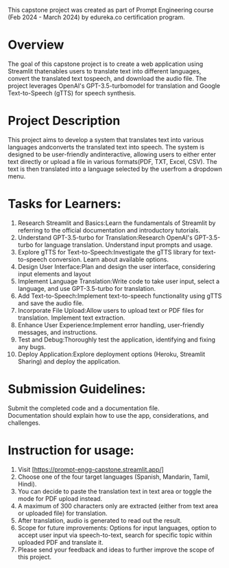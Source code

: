 This capstone project was created as part of Prompt Engineering course (Feb 2024 - March 2024) by edureka.co certification program.

# Overview

The goal of this capstone project is to create a web application using Streamlit thatenables users to translate text into different languages, convert the translated text tospeech, and download the audio file. The project leverages OpenAI's GPT-3.5-turbomodel for translation and Google Text-to-Speech (gTTS) for speech synthesis.

# Project Description

This project aims to develop a system that translates text into various languages andconverts the translated text into speech. The system is designed to be user-friendly andinteractive, allowing users to either enter text directly or upload a file in various formats(PDF, TXT, Excel, CSV). The text is then translated into a language selected by the userfrom a dropdown menu.

# Tasks for Learners:

1. Research Streamlit and Basics:Learn the fundamentals of Streamlit by referring to the official documentation and introductory tutorials.
2. Understand GPT-3.5-turbo for Translation:Research OpenAI's GPT-3.5-turbo for language translation. Understand input prompts and usage.
3. Explore gTTS for Text-to-Speech:Investigate the gTTS library for text-to-speech conversion. Learn about available options.
4. Design User Interface:Plan and design the user interface, considering input elements and layout
5. Implement Language Translation:Write code to take user input, select a language, and use GPT-3.5-turbo for translation.
6. Add Text-to-Speech:Implement text-to-speech functionality using gTTS and save the audio file.
7. Incorporate File Upload:Allow users to upload text or PDF files for translation. Implement text extraction.
8. Enhance User Experience:Implement error handling, user-friendly messages, and instructions.
9. Test and Debug:Thoroughly test the application, identifying and fixing any bugs.
10. Deploy Application:Explore deployment options (Heroku, Streamlit Sharing) and deploy the application.

# Submission Guidelines:

Submit the completed code and a documentation file.\
Documentation should explain how to use the app, considerations, and challenges.

# Instruction for usage:

1. Visit [https://prompt-engg-capstone.streamlit.app/]
2. Choose one of the four target languages (Spanish, Mandarin, Tamil, Hindi).
3. You can decide to paste the translation text in text area or toggle the mode for PDF upload instead.
4. A maximum of 300 characters only are extracted (either from text area or uploaded file) for translation.
5. After translation, audio is generated to read out the result.
6. Scope for future improvements: Options for input languages, option to accept user input via speech-to-text, search for specific topic within uploaded PDF and translate it.
7. Please send your feedback and ideas to further improve the scope of this project.
